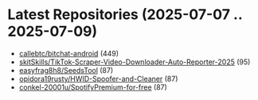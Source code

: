 # Latest Repositories (2025-07-07 .. 2025-07-09)

- [callebtc/bitchat-android](https://github.com/callebtc/bitchat-android) (449)
- [skitSkills/TikTok-Scraper-Video-Downloader-Auto-Reporter-2025](https://github.com/skitSkills/TikTok-Scraper-Video-Downloader-Auto-Reporter-2025) (95)
- [easyfrag8h8/SeedsTool](https://github.com/easyfrag8h8/SeedsTool) (87)
- [opidora19rusty/HWID-Spoofer-and-Cleaner](https://github.com/opidora19rusty/HWID-Spoofer-and-Cleaner) (87)
- [conkel-20001u/SpotifyPremium-for-free](https://github.com/conkel-20001u/SpotifyPremium-for-free) (87)
